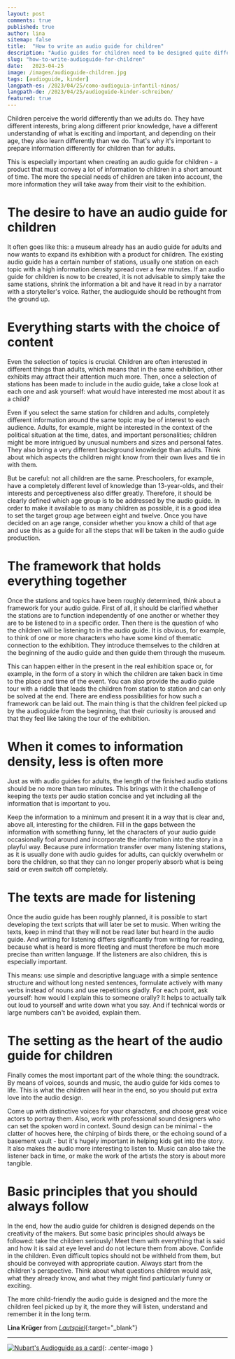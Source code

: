 ```yaml
---
layout: post  
comments: true
published: true
author: lina
sitemap: false
title:  "How to write an audio guide for children"
description: "Audio guides for children need to be designed quite differently than audio guides for adults. Here are some tips."
slug: "how-to-write-audioguide-for-children"
date:   2023-04-25
image: /images/audioguide-children.jpg
tags: [audioguide, kinder]
langpath-es: /2023/04/25/como-audioguia-infantil-ninos/
langpath-de: /2023/04/25/audioguide-kinder-schreiben/
featured: true
---
```



Children perceive the world differently than we adults do. They have different interests, bring along different prior knowledge, have a different understanding of what is exciting and important, and depending on their age, they also learn differently than we do. That's why it's important to prepare information differently for children than for adults.

This is especially important when creating an audio guide for children - a product that must convey a lot of information to children in a short amount of time. The more the special needs of children are taken into account, the more information they will take away from their visit to the exhibition.

# The desire to have an audio guide for children

It often goes like this: a museum already has an audio guide for adults and now wants to expand its exhibition with a product for children. The existing audio guide has a certain number of stations, usually one station on each topic with a high information density spread over a few minutes. If an audio guide for children is now to be created, it is not advisable to simply take the same stations, shrink the information a bit and have it read in by a narrator with a storyteller's voice. Rather, the audioguide should be rethought from the ground up.

# Everything starts with the choice of content

Even the selection of topics is crucial. Children are often interested in different things than adults, which means that in the same exhibition, other exhibits may attract their attention much more. Then, once a selection of stations has been made to include in the audio guide, take a close look at each one and ask yourself: what would have interested me most about it as a child?

Even if you select the same station for children and adults, completely different information around the same topic may be of interest to each audience. Adults, for example, might be interested in the context of the political situation at the time, dates, and important personalities; children might be more intrigued by unusual numbers and sizes and personal fates. They also bring a very different background knowledge than adults. Think about which aspects the children might know from their own lives and tie in with them.

But be careful: not all children are the same. Preschoolers, for example, have a completely different level of knowledge than 13-year-olds, and their interests and perceptiveness also differ greatly. Therefore, it should be clearly defined which age group is to be addressed by the audio guide. In order to make it available to as many children as possible, it is a good idea to set the target group age between eight and twelve. Once you have decided on an age range, consider whether you know a child of that age and use this as a guide for all the steps that will be taken in the audio guide production.

# The framework that holds everything together

Once the stations and topics have been roughly determined, think about a framework for your audio guide. First of all, it should be clarified whether the stations are to function independently of one another or whether they are to be listened to in a specific order. Then there is the question of who the children will be listening to in the audio guide. It is obvious, for example, to think of one or more characters who have some kind of thematic connection to the exhibition. They introduce themselves to the children at the beginning of the audio guide and then guide them through the museum.

This can happen either in the present in the real exhibition space or, for example, in the form of a story in which the children are taken back in time to the place and time of the event. You can also provide the audio guide tour with a riddle that leads the children from station to station and can only be solved at the end. There are endless possibilities for how such a framework can be laid out. The main thing is that the children feel picked up by the audioguide from the beginning, that their curiosity is aroused and that they feel like taking the tour of the exhibition.

# When it comes to information density, less is often more

Just as with audio guides for adults, the length of the finished audio stations should be no more than two minutes. This brings with it the challenge of keeping the texts per audio station concise and yet including all the information that is important to you.

Keep the information to a minimum and present it in a way that is clear and, above all, interesting for the children. Fill in the gaps between the information with something funny, let the characters of your audio guide occasionally fool around and incorporate the information into the story in a playful way. Because pure information transfer over many listening stations, as it is usually done with audio guides for adults, can quickly overwhelm or bore the children, so that they can no longer properly absorb what is being said or even switch off completely.

# The texts are made for listening

Once the audio guide has been roughly planned, it is possible to start developing the text scripts that will later be set to music. When writing the texts, keep in mind that they will not be read later but heard in the audio guide. And writing for listening differs significantly from writing for reading, because what is heard is more fleeting and must therefore be much more precise than written language. If the listeners are also children, this is especially important.

This means: use simple and descriptive language with a simple sentence structure and without long nested sentences, formulate actively with many verbs instead of nouns and use repetitions gladly. For each point, ask yourself: how would I explain this to someone orally? It helps to actually talk out loud to yourself and write down what you say. And if technical words or large numbers can't be avoided, explain them.

# The setting as the heart of the audio guide for children

Finally comes the most important part of the whole thing: the soundtrack. By means of voices, sounds and music, the audio guide for kids comes to life. This is what the children will hear in the end, so you should put extra love into the audio design.

Come up with distinctive voices for your characters, and choose great voice actors to portray them. Also, work with professional sound designers who can set the spoken word in context. Sound design can be minimal - the clatter of hooves here, the chirping of birds there, or the echoing sound of a basement vault - but it's hugely important in helping kids get into the story. It also makes the audio more interesting to listen to. Music can also take the listener back in time, or make the work of the artists the story is about more tangible.

# Basic principles that you should always follow

In the end, how the audio guide for children is designed depends on the creativity of the makers. But some basic principles should always be followed: take the children seriously! Meet them with everything that is said and how it is said at eye level and do not lecture them from above. Confide in the children. Even difficult topics should not be withheld from them, but should be conveyed with appropriate caution. Always start from the children's perspective. Think about what questions children would ask, what they already know, and what they might find particularly funny or exciting.

The more child-friendly the audio guide is designed and the more the children feel picked up by it, the more they will listen, understand and remember it in the long term.

**Lina Krüger** from [*Lautspiel*](https://www.lautspiel.de/){:target="_blank"}

***

[![Nubart's Audioguide as a card]({{site.baseurl}}/images/banner-blog-en.png)](../../../../../){: .center-image }


